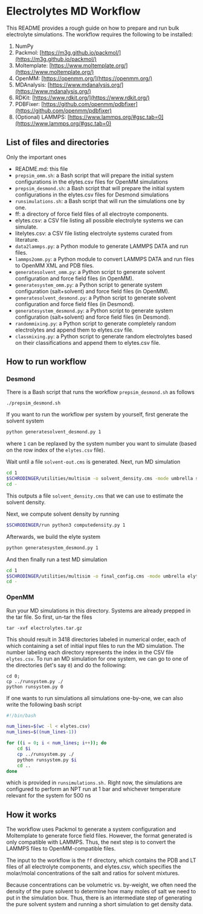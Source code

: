 # Electrolytes MD Workflow

This README provides a rough guide on how to prepare and run bulk electrolyte simulations. The workflow requires the following to be installed:
1. NumPy
2. Packmol: [https://m3g.github.io/packmol/](https://m3g.github.io/packmol/)
3. Moltemplate: [https://www.moltemplate.org/](https://www.moltemplate.org/)
4. OpenMM: [https://openmm.org/](https://openmm.org/)
5. MDAnalysis: [https://www.mdanalysis.org/](https://www.mdanalysis.org/)
6. RDKit: [https://www.rdkit.org/](https://www.rdkit.org/)
7. PDBFixer: [https://github.com/openmm/pdbfixer](https://github.com/openmm/pdbfixer)
8. (Optional) LAMMPS: [https://www.lammps.org/#gsc.tab=0](https://www.lammps.org/#gsc.tab=0)

## List of files and directories
Only the important ones
- README.md: this file
- `prepsim_omm.sh`: a Bash script that will prepare the initial system configurations in the elytes.csv files for OpenMM simulations
- `prepsim_desmond.sh`: a Bash script that will prepare the initial system configurations in the elytes.csv files for Desmond simulations
- `runsimulations.sh`: a Bash script that will run the simulations one by one. 
- ff: a directory of force field files of all electroyte components. 
- elytes.csv: a CSV file listing all possible electrolyte systems we can simulate.
- litelytes.csv: a CSV file listing electrolyte systems curated from literature. 
- `data2lammps.py`: a Python module to generate LAMMPS DATA and run files. 
- `lammps2omm.py`: a Python module to convert LAMMPS DATA and run files to OpenMM XML and PDB files. 
- `generatesolvent_omm.py`: a Python script to generate solvent configuration and force field files (in OpenMM).
- `generatesystem_omm.py`: a Python script to generate system configuration (salt+solvent) and force field files (in OpenMM).
- `generatesolvent_desmond.py`: a Python script to generate solvent configuration and force field files (in Desmond).
- `generatesystem_desmond.py`: a Python script to generate system configuration (salt+solvent) and force field files (in Desmond).
- `randommixing.py`: a Python script to generate completely random electrolytes and append them to elytes.csv file. 
- `classmixing.py`: a Python script to generate random electrolytes based on their classifications and append them to elytes.csv file. 

## How to run workflow

### Desmond

There is a Bash script that runs the workflow `prepsim_desmond.sh` as follows 
```
./prepsim_desmond.sh
```

If you want to run the workflow per system by yourself, first generate the solvent system
```bash
python generatesolvent_desmond.py 1
```
where `1` can be replaxed by the system number you want to simulate (based on the row index of the `elytes.csv` file). 

Wait until a file `solvent-out.cms` is generated. Next, run MD simulation
```bash
cd 1
$SCHRODINGER/utilities/multisim -o solvent_density.cms -mode umbrella solvent-out.cms -m solvent_multisim.msj -HOST localhost
cd -
```

This outputs a file `solvent_density.cms` that we can use to estimate the solvent density. 

Next, we compute solvent density by running
```bash
$SCHRODINGER/run python3 computedensity.py 1
```

Afterwards, we build the elyte system
```bash
python generatesystem_desmond.py 1
```

And then finally run a test MD simulation
```bash
cd 1
$SCHRODINGER/utilities/multisim -o final_config.cms -mode umbrella elyte-out.cms -m elyte_multisim.msj -HOST localhost
cd -
```


### OpenMM

Run your MD simulations in this directory. Systems are already prepped in the tar file. So first, un-tar the files
```console
tar -xvf electrolytes.tar.gz
```
This should result in 3418 directories labeled in numerical order, each of which containing a set of initial input files to run the MD simulation. The number labeling each directory represents the index in the CSV file `elytes.csv`. To run an MD simulation for one system, we can go to one of the directories (let's say `0`) and do the following: 

```console
cd 0;
cp ../runsystem.py ./
python runsystem.py 0
```

If one wants to run simulations all simulations one-by-one, we can also write the following bash script
```bash
#!/bin/bash 

num_lines=$(wc -l < elytes.csv)
num_lines=$((num_lines-1))

for ((i = 0; i < num_lines; i++)); do
    cd $i
    cp ../runsystem.py ./
    python runsystem.py $i
    cd ..
done
```
which is provided in `runsimulations.sh.` Right now, the simulations are configured to perform an NPT run at 1 bar and whichever temperature relevant for the system for 500 ns

## How it works

The workflow uses Packmol to generate a system configuration and Moltemplate to generate force field files. However, the format generated is only compatible with LAMMPS. Thus, the next step is to convert the LAMMPS files to OpenMM-compatible files. 

The input to the workflow is the `ff` directory, which contains the PDB and LT files of all electrolyte components, and elytes.csv, which specifies the molar/molal concentrations of the salt and ratios for solvent mixtures. 

Because concentrations can be volumetric vs. by-weight, we often need the density of the pure solvent to determine how many moles of salt we need to put in the simulation box. Thus, there is an intermediate step of generating the pure solvent system and running a short simulation to get density data. 
